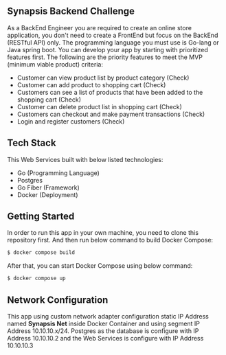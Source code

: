 ## Synapsis Backend Challenge
As a BackEnd Engineer you are required to create an online store application, you don't need to create a FrontEnd but focus on the BackEnd (RESTful API) only. The programming language you must use is Go-lang or Java spring boot.
You can develop your app by starting with prioritized features first. The following are the priority features to meet the MVP (minimum viable product) criteria:

- Customer can view product list by product category (Check)
- Customer can add product to shopping cart (Check)
- Customers can see a list of products that have been added to the shopping cart (Check)
- Customer can delete product list in shopping cart (Check)
- Customers can checkout and make payment transactions (Check)
- Login and register customers (Check)

## Tech Stack 
This Web Services built with below listed technologies:

- Go (Programming Language)
- Postgres
- Go Fiber (Framework)
- Docker (Deployment)

## Getting Started
In order to run this app in your own machine, you need to clone this repository first. 
And then run below command to build Docker Compose:

```sh
$ docker compose build
```

After that, you can start Docker Compose using below command:

```sh
$ docker compose up
```

## Network Configuration 
This app using custom network adapter configuration static IP Address named <b>Synapsis Net</b> inside Docker Container and using segment IP Address 10.10.10.x/24. Postgres as the database is configure with IP Address 10.10.10.2 and the Web Services is configure with IP Address 10.10.10.3
